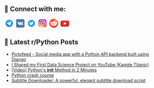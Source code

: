 ## 🔎 Connect with me:
[<img src="https://github.com/bullbesh/bullbesh/blob/main/images/Telegram.png" width="32" height="32" />](https://t.me/bullbesh)
[<img src="https://github.com/bullbesh/bullbesh/blob/main/images/VK.png" width="32" height="32" />](https://vk.com/bullbesh)
[<img src="https://github.com/bullbesh/bullbesh/blob/main/images/Twitter.png" width="32" height="32" />](https://twitter.com/bullbesh1)
[<img src="https://github.com/bullbesh/bullbesh/blob/main/images/Instagram.png" width="32" height="32" />](https://www.instagram.com/bullbesh)
[<img src="https://github.com/bullbesh/bullbesh/blob/main/images/Reddit.png" width="32" height="32" />](https://www.reddit.com/user/bullbesh)
[<img src="https://github.com/bullbesh/bullbesh/blob/main/images/YouTube.png" width="32" height="32" />](https://www.youtube.com/channel/UCtfjRs6uzgq5mfm8S06WTcg)

## 📕 Latest r/Python Posts
<!-- BLOG-POST-LIST:START -->
- [Pictofeed - Social media app with a Python API backend built using Django](https://www.reddit.com/r/Python/comments/16kde9u/pictofeed_social_media_app_with_a_python_api/)
- [I Shared my First Data Science Project on YouTube &lpar;Kaggle Titanic&rpar;](https://www.reddit.com/r/Python/comments/16kcch2/i_shared_my_first_data_science_project_on_youtube/)
- [[Video] Python&#39;s __init__ Method in 2 Minutes](https://www.reddit.com/r/Python/comments/16ka2lj/video_pythons_init_method_in_2_minutes/)
- [Python crash course](https://www.reddit.com/r/Python/comments/16k7o29/python_crash_course/)
- [Subtitle Downloader: A powerful, elegant subtitle download script](https://www.reddit.com/r/Python/comments/16k7kcx/subtitle_downloader_a_powerful_elegant_subtitle/)
<!-- BLOG-POST-LIST:END -->
